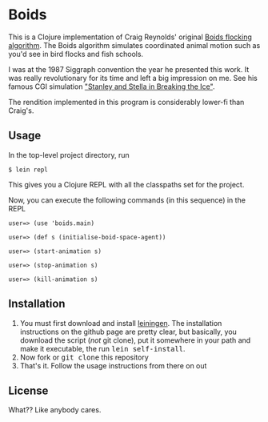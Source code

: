 Boids
=====
This is a Clojure implementation of Craig Reynolds' original [Boids
flocking algorithm](http://www.red3d.com/cwr/boids/).  The Boids
algorithm simulates coordinated animal motion such as you'd see in
bird flocks and fish schools.

I was at the 1987 Siggraph convention the year he presented this
work. It was really revolutionary for its time and left a big
impression on me.  See his famous CGI simulation ["Stanley and Stella
in Breaking the
Ice"](http://www.youtube.com/watch?v=3bTqWsVqyzE&NR=1).



The rendition implemented in this program is considerably lower-fi
than Craig's.

Usage
-----

In the top-level project directory, run

    $ lein repl

This gives you a Clojure REPL with all the classpaths set for the
project.

Now, you can execute the following commands (in this sequence) in the REPL

    user=> (use 'boids.main)

    user=> (def s (initialise-boid-space-agent))

    user=> (start-animation s)

    user=> (stop-animation s)

    user=> (kill-animation s)

Installation
------------
1. You must first download and install
   [leiningen](http://github.com/technomancy/leiningen).  The
   installation instructions on the github page are pretty clear, but
   basically, you download the script (_not_ git clone), put it
   somewhere in your path and make it executable, the run <tt>lein
   self-install</tt>.
2. Now fork or <tt>git clone</tt> this repository
3. That's it.  Follow the usage instructions from there on out


License
-------
What??  Like anybody cares.
